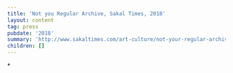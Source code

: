 ```yaml
---
title: 'Not you Regular Archive, Sakal Times, 2018'
layout: content
tag: press
pubdate: '2018'
summary: 'http://www.sakaltimes.com/art-culture/not-your-regular-archive-11900'
children: []
---
```

\*
